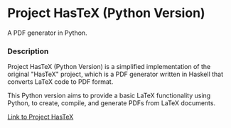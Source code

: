 # **Project HasTeX (Python Version)**
A PDF generator in Python.

### Description

Project HasTeX (Python Version) is a simplified implementation of the original "HasTeX" project, which is a PDF generator written in Haskell that converts LaTeX code to PDF format. 

This Python version aims to provide a basic LaTeX functionality using Python, to create, compile, and generate PDFs from LaTeX documents.

[Link to Project HasTeX](https://github.com/RoheenaPal/HasTeX)